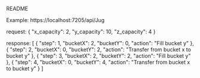 
README


Example:
https://localhost:7205/api/Jug

request:
{
  "x_capacity": 2,
  "y_capacity": 10,
  "z_capacity": 4
}

response:
[
    {
        "step": 1,
        "bucketX": 2,
        "bucketY": 0,
        "action": "Fill bucket y"
    },
    {
        "step": 2,
        "bucketX": 0,
        "bucketY": 2,
        "action": "Transfer from bucket x to bucket y"
    },
    {
        "step": 3,
        "bucketX": 2,
        "bucketY": 2,
        "action": "Fill bucket y"
    },
    {
        "step": 4,
        "bucketX": 0,
        "bucketY": 4,
        "action": "Transfer from bucket x to bucket y"
    }
]
